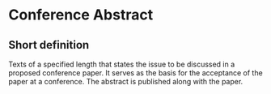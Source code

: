 # Conference Abstract
## Short definition
Texts of a specified length that states the issue to be discussed in a proposed conference paper. It serves as the basis for the acceptance of the paper at a conference. The abstract is published along with the paper.
